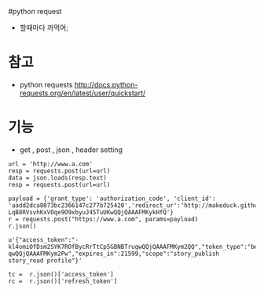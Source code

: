 #python request
- 할때마다 까먹어;

# 참고
- python requests http://docs.python-requests.org/en/latest/user/quickstart/

# 기능
- get , post , json  , header setting 

```
url = 'http://www.a.com'
resp = requests.post(url=url)
data = json.loads(resp.text)
resp = requests.post(url=url)

payload = {'grant_type': 'authorization_code', 'client_id': 'aadd2dca8073bc2366147c277b725420','redirect_ur':'http://makeduck.github.io/oauth','code':'Gx29UvM9N1LbG6bxKVXF0xdMNkUkVjAisET5asic-LqB8RVsvhKxVOqe9O9xbyuJ45TuUKwQQjQAAAFMKykHfQ'}
r = requests.post("https://www.a.com", params=payload)
r.json()

u'{"access_token":"-kl4omiOfDsm2SYK7ROfBycRrTtCp5GBNBTruqwQQjQAAAFMKym2QQ","token_type":"bearer","refresh_token":"Z5MaC9FqoEvjK_4cg5bO0ESeWNjQxM1NjwQ_-qwQQjQAAAFMKym2Pw","expires_in":21599,"scope":"story_publish story_read profile"}'

tc =  r.json()['access_token']
rc =  r.json()['refresh_token']

```


